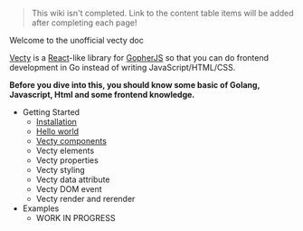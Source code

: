 > This wiki isn't completed. Link to the content table items will be added after completing each page!

Welcome to the unofficial vecty doc

[Vecty](https://github.com/gopherjs/vecty) is a [React](https://facebook.github.io/react)-like library for [GopherJS](https://github.com/gopherjs/gopherjs) so that you can do frontend development in Go instead of writing JavaScript/HTML/CSS.

**Before you dive into this, you should know some basic of Golang, Javascript, Html and some frontend knowledge.**

* Getting Started
    * [Installation](installation)
    * [Hello world](hello-world)
    * [Vecty components](vecty-components)
    * Vecty elements
    * Vecty properties
    * Vecty styling
    * Vecty data attribute
    * Vecty DOM event
    * Vecty render and rerender
* Examples
    * WORK IN PROGRESS

